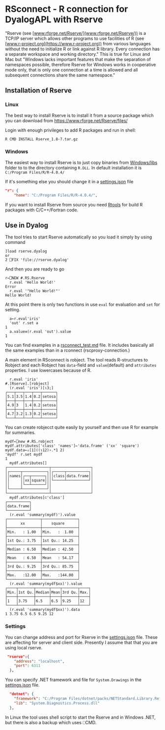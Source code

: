 # RSconnect - R connection for DyalogAPL with Rserve
"Rserve (see [www.rforge.net/Rserve/](www.rforge.net/Rserve/)) is a TCP/IP server which allows other programs to use facilities of R (see [www.r-project.org](https://www.r-project.org)) from various languages without the need to initialize R or link against R library. Every connection has a separate workspace and working directory." This is true for Linux and Mac but "Windows lacks important features that make the separation of namespaces possible, therefore Rserve for Windows works in cooperative mode only, that is only one connection at a time is allowed and all subsequent connections share the same namespace." 


## Installation of Rserve
### Linux
The best way to install Rserve is to install it from a source package which you can download from <https://www.rforge.net/Rserve/files/>

Login with enough privileges to add R packages and run in shell: 
```bash
R CMD INSTALL Rserve_1.8-7.tar.gz
```
### Windows
The easiest way to install Rserve is to just copy binaries from [Windows/libs](./Windows/libs) folder to to the directory containing `R.DLL`. 
In default installation it is `C:/Program Files/R/R-4.0.4/`

If it's something else you should change it in a [settings.json](./settings.json) file

```json
"r": {
    "home": "C:/Program Files/R/R-4.0.4/",
```

If you want to install Rserve from source you need [Rtools](https://cran.r-project.org/bin/windows/Rtools/) for build R packages with C/C++/Fortran code.

## Use in Dyalog
The tool tries to start Rserve automatically so you load it simply by using command
```apl
]load rserve.dyalog
or
2 ⎕FIX 'file://rserve.dyalog'
```
And then you are ready to go
```apl
r←⎕NEW #.RS.Rserve
  r.eval 'Hello World!'
Error  
  r.eval '"Hello World!"'
Hello World!
```
At this point there is only two functions in use `eval` for evaluation and `set` for setting.
```apl
  a←r.eval'iris'
  'out' r.set a
1
  a.value≡(r.eval 'out').value
1
```
You can find examples in a [rsconnect_test.md](./rsconnect_test.md) file. It includes basically all the same examples than in a rconnect (rscproxy-connection.)

A main element in RSconnect is robject. The tool reads R-structures to Robject and each Robject has `data`-field and `value`(default) and `attributes` properties. I use lowercases because of R.   

```apl
  r.eval 'iris'
#.[Rserve].[robject]
  (r.eval 'iris')[⍳3;]
┌───┬───┬───┬───┬──────┐
│5.1│3.5│1.4│0.2│setosa│
├───┼───┼───┼───┼──────┤
│4.9│3  │1.4│0.2│setosa│
├───┼───┼───┼───┼──────┤
│4.7│3.2│1.3│0.2│setosa│
└───┴───┴───┴───┴──────┘
```
You can create robjecct quite easily by yourself and then use R for example for summaries.
```apl
mydf←⎕new #.RS.robject
mydf.attributes['class' 'names']←'data.frame' ('xx' 'square')
mydf.data←↓[1]((⍳12)∘.*1 2)
'mydf' r.set mydf 
1
  mydf.attributes[]
┌───────────────────┬──────────────────┐
│┌─────┬───────────┐│┌─────┬──────────┐│
││names│┌──┬──────┐│││class│data.frame││
││     ││xx│square│││└─────┴──────────┘│
││     │└──┴──────┘││                  │
│└─────┴───────────┘│                  │
└───────────────────┴──────────────────┘
  mydf.attributes[⊂'class']
┌──────────┐
│data.frame│
└──────────┘
  (r.eval 'summary(mydf)').value
┌───────────────┬────────────────┐
│      xx       │    square      │
├───────────────┼────────────────┤
│Min.   : 1.00  │Min.   :  1.00  │
├───────────────┼────────────────┤
│1st Qu.: 3.75  │1st Qu.: 14.25  │
├───────────────┼────────────────┤
│Median : 6.50  │Median : 42.50  │
├───────────────┼────────────────┤
│Mean   : 6.50  │Mean   : 54.17  │
├───────────────┼────────────────┤
│3rd Qu.: 9.25  │3rd Qu.: 85.75  │
├───────────────┼────────────────┤
│Max.   :12.00  │Max.   :144.00  │
└───────────────┴────────────────┘
  (r.eval 'summary(mydf$xx)').value
┌────┬───────┬──────┬────┬───────┬────┐
│Min.│1st Qu.│Median│Mean│3rd Qu.│Max.│
├────┼───────┼──────┼────┼───────┼────┤
│1   │3.75   │6.5   │6.5 │9.25   │12  │
└────┴───────┴──────┴────┴───────┴────┘
  (r.eval 'summary(mydf$xx)').data
1 3.75 6.5 6.5 9.25 12
```

### Settings
You can change address and port for Rserve in the [settings.json](./settings.json) file. These are affecting for server and client side. Presently I assume that that you are using local rserve.

```json
 "rserve":{
    "address": "localhost",
    "port": 6311
  },
```
You can specify .NET framework and file for `System.Drawings` in the [settings.json](./settings.json) file.
```json
  "dotnet": {
    "framework": "C:/Program Files/dotnet/packs/NETStandard.Library.Ref/2.1.0/ref/netstandard2.1/",
    "lib": "System.Diagnostics.Process.dll"
  },
```
In Linux the tool uses shell script to start the Rserve and in Windows .NET, but there is also a backup which uses ⎕CMD.